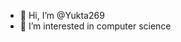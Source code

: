 - 👋 Hi, I’m @Yukta269
- 👀 I’m interested in computer science

<!---
Yukta269/Yukta269 is a ✨ special ✨ repository because its `README.md` (this file) appears on your GitHub profile.
You can click the Preview link to take a look at your changes.
--->
